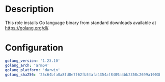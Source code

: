 # Description

This role installs Go language binary from standard downloads available at https://golang.org/dl/.

# Configuration

```yaml
golang_version: '1.23.10'
golang_arch: 'arm64'
golang_platform: 'darwin'
golang_sha256: '25c64bfa8a8fd8e7f62fb54afa4354af8409a4bb2358c2699a1003b733e6fce5'
```


